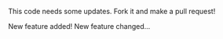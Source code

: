 This code needs some updates. Fork it and make a pull request!


New feature added!
New feature changed...

